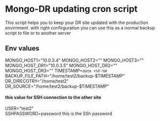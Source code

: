 # Mongo-DR updating cron script

This script helps you to keep your DR site updated with the production envirnment. 
with right confirguration you can use this as a normal backup script to file or to another server



## Env values 
MONGO_HOST1="10.0.3.4"
MONGO_HOST2=""
MONGO_HOST3=""
MONGO_HOST_DR1="10.0.3.5"
MONGO_HOST_DR2=""
MONGO_HOST_DR3=""
TIMESTAMP=`date +%F-%H`
BACKUP_FILE_PATH="/home/test2/backup-$TIMESTAMP"   
DR_DIRECOTRY="/home/test2"  
DR_SOURCE="/home/test2/backup-$TIMESTAMP"   
#### this value for SSH connection to the other site 
USER="test2"   
SSHPASSWORD=password  this is the SSh password  
